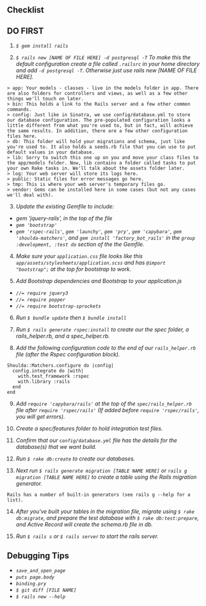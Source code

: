 ## Checklist

DO FIRST
--
1. _`$ gem install rails`_

2. _`$ rails new [NAME OF FILE HERE] -d postgresql -T` To make this the default configuration create a file called `.railsrc` in your home directory and add `-d postgresql -T`. Otherwise just use rails new [NAME OF FILE HERE]._

```
> app: Your models - classes - live in the models folder in app. There are also folders for controllers and views, as well as a few other things we'll touch on later.
> bin: This holds a link to the Rails server and a few other common commands.
> config: Just like in Sinatra, we use config/database.yml to store our database configuration. The pre-populated configuration looks a little different from what you're used to, but in fact, will achieve the same results. In addition, there are a few other configuration files here.
> db: This folder will hold your migrations and schema, just like you're used to. It also holds a seeds.rb file that you can use to put default values in your database.
> lib: Sorry to switch this one up on you and move your class files to the app/models folder. Now, lib contains a folder called tasks to put your own Rake tasks in. We'll talk about the assets folder later.
> log: Your web server will store its logs here.
> public: Static files for error messages go here.
> tmp: This is where your web server's temporary files go.
> vendor: Gems can be installed here in some cases (but not any cases we'll deal with).
```
3. _Update the existing Gemfile to include:_
* _gem 'jquery-rails', in the top of the file_
* _`gem 'bootstrap'`_
* _`gem 'rspec-rails'`, `gem 'launchy'`,  `gem 'pry'`, `gem 'capybara'`, `gem 'shoulda-matchers'`, and `gem install 'factory_bot_rails'` in the `group :development, :test do` section of the the Gemfile._

4. _Make sure your `application.css` file looks like this `app/assets/stylesheets/application.scss` and has `@import "bootstrap";` at the top for bootstrap to work._

5. _Add Bootstrap dependencies and Bootstrap to your application.js_
* _`//= require jquery3`_
* _`//= require popper`_
* _`//= require bootstrap-sprockets`_

6. _Run `$ bundle update` then `$ bundle install`_

7. _Run `$ rails generate rspec:install` to create our the spec folder, a rails_helper.rb, and a spec_helper.rb._

8. _Add the following configuration code to the end of our `rails_helper.rb` file (after the Rspec configuration block)._
```
Shoulda::Matchers.configure do |config|
  config.integrate do |with|
    with.test_framework :rspec
    with.library :rails
  end
end
```
9. _Add `require 'capybara/rails'` at the top of the `spec/rails_helper.rb` file after `require 'rspec/rails'` (If added before `require 'rspec/rails'`, you will get errors)._

10. _Create a spec/features folder to hold integration test files._

11. _Confirm that our `config/database.yml` file has the details for the database(s) that we want build._

12. _Run `$ rake db:create` to create our databases._

13. _Next run `$ rails generate migration [TABLE NAME HERE]` or `rails g migration [TABLE NAME HERE]` to create a table using the Rails migration generator._

```
Rails has a number of built-in generators (see rails g --help for a list).
```

14. _After you've built your tables in the migration file, migrate using `$ rake db:migrate`, and prepare the test database with `$ rake db:test:prepare`, and Active Record will create the schema.rb file in db._

15. _Run `$ rails s` or `$ rails server` to start the rails server._


## Debugging Tips
* _`save_and_open_page`_
* _`puts page.body`_
* _`binding.pry`_
* _`$ git diff [FILE NAME]`_
* _`$ rails new --help`_
